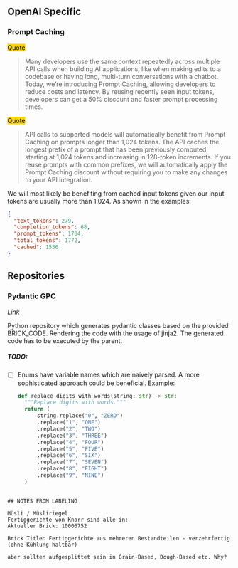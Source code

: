 
## OpenAI Specific

### Prompt Caching

<mark style="background-color: #ffd400">Quote</mark>
> Many developers use the same context repeatedly across multiple API calls when building AI applications, like when making edits to a codebase or having long, multi-turn conversations with a chatbot. Today, we’re introducing Prompt Caching, allowing developers to reduce costs and latency. By reusing recently seen input tokens, developers can get a 50% discount and faster prompt processing times.

<mark style="background-color: #ffd400">Quote</mark>
> API calls to supported models will automatically benefit from Prompt Caching on prompts longer than 1,024 tokens. The API caches the longest prefix of a prompt that has been previously computed, starting at 1,024 tokens and increasing in 128-token increments. If you reuse prompts with common prefixes, we will automatically apply the Prompt Caching discount without requiring you to make any changes to your API integration.


We will most likely be benefiting from cached input tokens given our input tokens are usually more than 1.024. As shown in the examples:

```json
{
  "text_tokens": 279,
  "completion_tokens": 68,
  "prompt_tokens": 1704,
  "total_tokens": 1772,
  "cached": 1536
}
```

## Repositories

### Pydantic GPC 
[*Link*](https://gitlab.rlp.net/KE3P/pydantic_gpc)

Python repository which generates pydantic classes based on the provided BRICK_CODE. Rendering the code with the usage of jinja2. The generated code has to be executed by the parent. 

##### TODO:
- [ ] Enums have variable names which are naively parsed. A more sophisticated approach could be beneficial. Example:
  ```python
  def replace_digits_with_words(string: str) -> str:
	"""Replace digits with words."""
	return (
		string.replace("0", "ZERO")
		.replace("1", "ONE")
		.replace("2", "TWO")
		.replace("3", "THREE")
		.replace("4", "FOUR")
		.replace("5", "FIVE")
		.replace("6", "SIX")
		.replace("7", "SEVEN")
		.replace("8", "EIGHT")
		.replace("9", "NINE")
	)
```

## NOTES FROM LABELING

Müsli / Müsliriegel
Fertiggerichte von Knorr sind alle in:
Aktueller Brick: 10006752

Brick Title: Fertiggerichte aus mehreren Bestandteilen - verzehrfertig (ohne Kühlung haltbar)

aber sollten aufgesplittet sein in Grain-Based, Dough-Based etc. Why?
